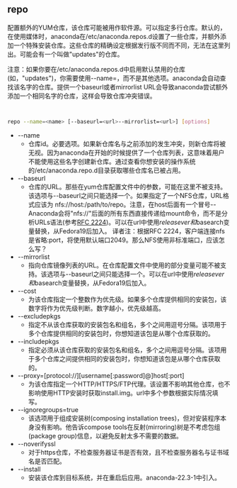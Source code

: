 ## repo 


配置额外的YUM仓库，该仓库可能被用作软件源。可以指定多行仓库。默认的，在使用媒体时，anaconda在/etc/anaconda.repos.d设置了一些仓库，并额外添加一个特殊安装仓库。这些仓库的精确设定根据发行版不同而不同，无法在这里列出。可能会有一个叫做"updates"的仓库。

注意：如果你要在/etc/anaconda.repos.d中启用默认禁用的仓库(如，"updates")，你需要使用--name=<repoid>，而不是其他选项。anaconda会自动查找该名字的仓库。提供一个baseurl或者mirrorlist URL会导致anaconda尝试额外添加一个相同名字的仓库，这样会导致仓库冲突错误。


```bash


repo --name=<name> [--baseurl=<url>--mirrorlist=<url>] [options]


```




  + --name
    + 仓库id。必要选项。如果新仓库名与之前添加的发生冲突，则新仓库将被无视。因为anaconda在开始的时候提供了一个仓库列表，这意味着用户不能使用这些名字创建新仓库。通过查看你想安装的操作系统的/etc/anaconda.repo.d目录获取哪些仓库名已被占用。
  + --baseurl
    + 仓库的URL。那些在yum仓库配置文件中的参数，可能在这里不被支持。该选项与--baseurl之间只能选择一个。如果指定了一个NFS仓库，URL格式应该为 nfs://host:/path/to/repo。注意，在host后面有一个冒号--Anaconda会将"nfs://"后面的所有东西直接传递给mount命令，而不是分析URLs语法(参考[RFC 2224](http://tools.ietf.org/html/rfc2224))。可以在url中使用$releasever和$basearch变量替换，从Fedora19后加入。
	译者注：根据RFC 2224，客户端连接nfs是省略:port，将使用默认端口2049。那么NFS使用非标准端口，应该怎么写？
  + --mirrorlist
    + 指向仓库镜像列表的URL。在仓库配置文件中使用的部分变量可能不被支持。该选项与--baseurl之间只能选择一个。可以在url中使用$releasever和$basearch变量替换，从Fedora19后加入。
  + --cost
    + 为该仓库指定一个整数作为优先级。如果多个仓库提供相同的安装包，该数字将作为优先级判断。数字越小，优先级越高。
  + --excludepkgs
    + 指定不从该仓库获取的安装包名和组名，多个之间用逗号分隔。该项用于多个仓库提供相同的安装包时，你想知道该包是从哪个仓库获取的。
  + --includepkgs
    + 指定必须从该仓库获取的安装包名和组名，多个之间用逗号分隔。该项用于多个仓库之间提供相同的安装包时，你想知道该包是从哪个仓库获取的。
  + --proxy=[protocol://][username[:password]@]host[:port]
    + 为该仓库指定一个HTTP/HTTPS/FTP代理。该设置不影响其他仓库，也不影响使用HTTP安装时获取install.img。url中多个参数根据实际情况填写。
  + --ignoregroups=true
    + 该选项用于组成安装树(composing installation trees)，但对安装程序本身没有影响。他告诉compose tools在反射(mirroring)树是不考虑包组(package group)信息，以避免反射太多不需要的数据。
  + --noverifyssl
    + 对于https仓库，不检查服务器证书是否有效，且不检查服务器名与证书域名是否匹配。
  + --install
    + 安装该仓库到目标系统，并在重启后应用。anaconda-22.3-1中引入。



